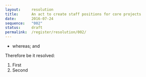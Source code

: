 ```yaml
---
layout:     resolution
title:      An act to create staff positions for core projects
date:       2016-07-24
sequence:   "002"
status:     draft
permalink:  /register/resolution/002/
---
```


- whereas; and

Therefore be it resolved:

1. First
2. Second

